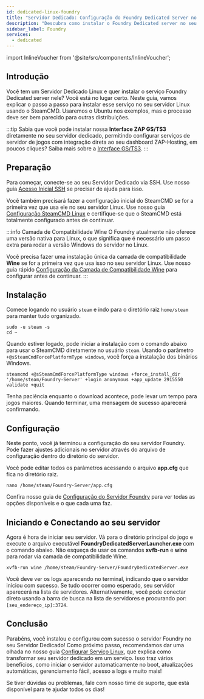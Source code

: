 ```yaml
---
id: dedicated-linux-foundry
title: "Servidor Dedicado: Configuração do Foundry Dedicated Server no Linux"
description: "Descubra como instalar o Foundry Dedicated server no seu servidor Linux para um aluguel de servidores e gerenciamento de jogos sem complicações → Saiba mais agora"
sidebar_label: Foundry
services:
  - dedicated
---
```


import InlineVoucher from '@site/src/components/InlineVoucher';

## Introdução
Você tem um Servidor Dedicado Linux e quer instalar o serviço Foundry Dedicated server nele? Você está no lugar certo. Neste guia, vamos explicar o passo a passo para instalar esse serviço no seu servidor Linux usando o SteamCMD. Usaremos o Ubuntu nos exemplos, mas o processo deve ser bem parecido para outras distribuições.

:::tip
Sabia que você pode instalar nossa **Interface ZAP GS/TS3** diretamente no seu servidor dedicado, permitindo configurar serviços de servidor de jogos com integração direta ao seu dashboard ZAP-Hosting, em poucos cliques? Saiba mais sobre a [Interface GS/TS3](dedicated-linux-gs-interface.md).
:::

<InlineVoucher />

## Preparação

Para começar, conecte-se ao seu Servidor Dedicado via SSH. Use nosso guia [Acesso Inicial SSH](dedicated-linux-ssh.md) se precisar de ajuda para isso.

Você também precisará fazer a configuração inicial do SteamCMD se for a primeira vez que usa ele no seu servidor Linux. Use nosso guia [Configuração SteamCMD Linux](dedicated-linux-steamcmd.md) e certifique-se que o SteamCMD está totalmente configurado antes de continuar.

:::info Camada de Compatibilidade Wine
O Foundry atualmente não oferece uma versão nativa para Linux, o que significa que é necessário um passo extra para rodar a versão Windows do servidor no Linux.

Você precisa fazer uma instalação única da camada de compatibilidade **Wine** se for a primeira vez que usa isso no seu servidor Linux. Use nosso guia rápido [Configuração da Camada de Compatibilidade Wine](dedicated-linux-wine.md) para configurar antes de continuar.
:::

## Instalação

Comece logando no usuário `steam` e indo para o diretório raiz `home/steam` para manter tudo organizado.
```
sudo -u steam -s
cd ~
```

Quando estiver logado, pode iniciar a instalação com o comando abaixo para usar o SteamCMD diretamente no usuário `steam`. Usando o parâmetro `+@sSteamCmdForcePlatformType windows`, você força a instalação dos binários Windows.
```
steamcmd +@sSteamCmdForcePlatformType windows +force_install_dir '/home/steam/Foundry-Server' +login anonymous +app_update 2915550 validate +quit
```

Tenha paciência enquanto o download acontece, pode levar um tempo para jogos maiores. Quando terminar, uma mensagem de sucesso aparecerá confirmando.

## Configuração

Neste ponto, você já terminou a configuração do seu servidor Foundry. Pode fazer ajustes adicionais no servidor através do arquivo de configuração dentro do diretório do servidor.

Você pode editar todos os parâmetros acessando o arquivo **app.cfg** que fica no diretório raiz.
```
nano /home/steam/Foundry-Server/app.cfg
```

Confira nosso guia de [Configuração do Servidor Foundry](foundry-configuration.md) para ver todas as opções disponíveis e o que cada uma faz.

## Iniciando e Conectando ao seu servidor

Agora é hora de iniciar seu servidor. Vá para o diretório principal do jogo e execute o arquivo executável **FoundryDedicatedServerLauncher.exe** com o comando abaixo. Não esqueça de usar os comandos **xvfb-run** e **wine** para rodar via camada de compatibilidade Wine.
```
xvfb-run wine /home/steam/Foundry-Server/FoundryDedicatedServer.exe
```

Você deve ver os logs aparecendo no terminal, indicando que o servidor iniciou com sucesso. Se tudo ocorrer como esperado, seu servidor aparecerá na lista de servidores. Alternativamente, você pode conectar direto usando a barra de busca na lista de servidores e procurando por: `[seu_endereço_ip]:3724`.

## Conclusão

Parabéns, você instalou e configurou com sucesso o servidor Foundry no seu Servidor Dedicado! Como próximo passo, recomendamos dar uma olhada no nosso guia [Configurar Serviço Linux](dedicated-linux-create-gameservice.md), que explica como transformar seu servidor dedicado em um serviço. Isso traz vários benefícios, como iniciar o servidor automaticamente no boot, atualizações automáticas, gerenciamento fácil, acesso a logs e muito mais!

Se tiver dúvidas ou problemas, fale com nosso time de suporte, que está disponível para te ajudar todos os dias!

<InlineVoucher />